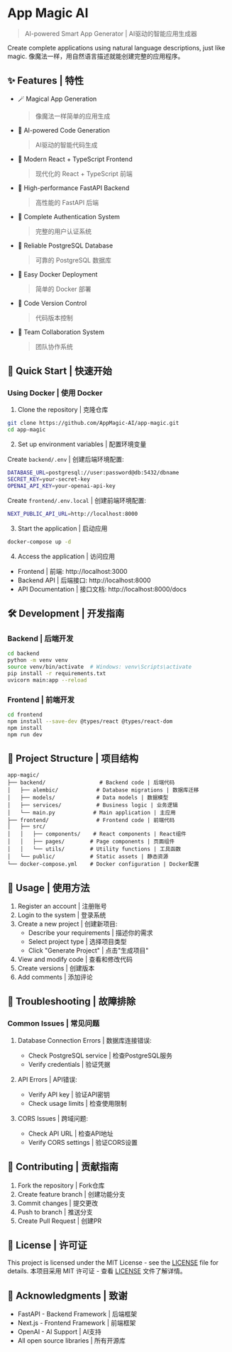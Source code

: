 # App Magic AI
> AI-powered Smart App Generator | AI驱动的智能应用生成器

Create complete applications using natural language descriptions, just like magic.
像魔法一样，用自然语言描述就能创建完整的应用程序。

## ✨ Features | 特性

- 🪄 Magical App Generation
  > 像魔法一样简单的应用生成
- 🤖 AI-powered Code Generation
  > AI驱动的智能代码生成
- 🎨 Modern React + TypeScript Frontend
  > 现代化的 React + TypeScript 前端
- 🚀 High-performance FastAPI Backend
  > 高性能的 FastAPI 后端
- 🔐 Complete Authentication System
  > 完整的用户认证系统
- 💾 Reliable PostgreSQL Database
  > 可靠的 PostgreSQL 数据库
- 🐳 Easy Docker Deployment
  > 简单的 Docker 部署
- 📝 Code Version Control
  > 代码版本控制
- 💬 Team Collaboration System
  > 团队协作系统

## 🚀 Quick Start | 快速开始

### Using Docker | 使用 Docker

1. Clone the repository | 克隆仓库
```bash
git clone https://github.com/AppMagic-AI/app-magic.git
cd app-magic
```

2. Set up environment variables | 配置环境变量

Create `backend/.env` | 创建后端环境配置:
```bash
DATABASE_URL=postgresql://user:password@db:5432/dbname
SECRET_KEY=your-secret-key
OPENAI_API_KEY=your-openai-api-key
```

Create `frontend/.env.local` | 创建前端环境配置:
```bash
NEXT_PUBLIC_API_URL=http://localhost:8000
```

3. Start the application | 启动应用
```bash
docker-compose up -d
```

4. Access the application | 访问应用
- Frontend | 前端: http://localhost:3000
- Backend API | 后端接口: http://localhost:8000
- API Documentation | 接口文档: http://localhost:8000/docs

## 🛠️ Development | 开发指南

### Backend | 后端开发
```bash
cd backend
python -m venv venv
source venv/bin/activate  # Windows: venv\Scripts\activate
pip install -r requirements.txt
uvicorn main:app --reload
```

### Frontend | 前端开发
```bash
cd frontend
npm install --save-dev @types/react @types/react-dom
npm install
npm run dev
```

## 📁 Project Structure | 项目结构
```
app-magic/
├── backend/                 # Backend code | 后端代码
│   ├── alembic/            # Database migrations | 数据库迁移
│   ├── models/             # Data models | 数据模型
│   ├── services/           # Business logic | 业务逻辑
│   └── main.py            # Main application | 主应用
├── frontend/               # Frontend code | 前端代码
│   ├── src/
│   │   ├── components/    # React components | React组件
│   │   ├── pages/        # Page components | 页面组件
│   │   └── utils/        # Utility functions | 工具函数
│   └── public/           # Static assets | 静态资源
└── docker-compose.yml    # Docker configuration | Docker配置
```

## 🔨 Usage | 使用方法

1. Register an account | 注册账号
2. Login to the system | 登录系统
3. Create a new project | 创建新项目:
   - Describe your requirements | 描述你的需求
   - Select project type | 选择项目类型
   - Click "Generate Project" | 点击"生成项目"
4. View and modify code | 查看和修改代码
5. Create versions | 创建版本
6. Add comments | 添加评论

## 🔧 Troubleshooting | 故障排除

### Common Issues | 常见问题

1. Database Connection Errors | 数据库连接错误:
   - Check PostgreSQL service | 检查PostgreSQL服务
   - Verify credentials | 验证凭据

2. API Errors | API错误:
   - Verify API key | 验证API密钥
   - Check usage limits | 检查使用限制

3. CORS Issues | 跨域问题:
   - Check API URL | 检查API地址
   - Verify CORS settings | 验证CORS设置

## 📝 Contributing | 贡献指南

1. Fork the repository | Fork仓库
2. Create feature branch | 创建功能分支
3. Commit changes | 提交更改
4. Push to branch | 推送分支
5. Create Pull Request | 创建PR

## 📄 License | 许可证

This project is licensed under the MIT License - see the [LICENSE](LICENSE) file for details.
本项目采用 MIT 许可证 - 查看 [LICENSE](LICENSE) 文件了解详情。

## 🙏 Acknowledgments | 致谢

- FastAPI - Backend Framework | 后端框架
- Next.js - Frontend Framework | 前端框架
- OpenAI - AI Support | AI支持
- All open source libraries | 所有开源库